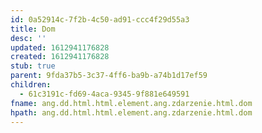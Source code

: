 ```yaml
---
id: 0a52914c-7f2b-4c50-ad91-ccc4f29d55a3
title: Dom
desc: ''
updated: 1612941176828
created: 1612941176828
stub: true
parent: 9fda37b5-3c37-4ff6-ba9b-a74b1d17ef59
children:
  - 61c3191c-fd69-4aca-9345-9f881e649591
fname: ang.dd.html.html.element.ang.zdarzenie.html.dom
hpath: ang.dd.html.html.element.ang.zdarzenie.html.dom
---
```



